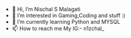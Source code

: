 - 👋 Hi, I’m Nischal S Malagati
- 👀 I’m interested in Gaming,Coding and stuff :)
- 🌱 I’m currently learning Python and MYSQL
- 📫 How to reach me My IG:- n1zchal_

<!---
N1SCHALSMALAGATTI/N1SCHALSMALAGATTI is a ✨ special ✨ repository because its `README.md` (this file) appears on your GitHub profile.
You can click the Preview link to take a look at your changes.
--->
